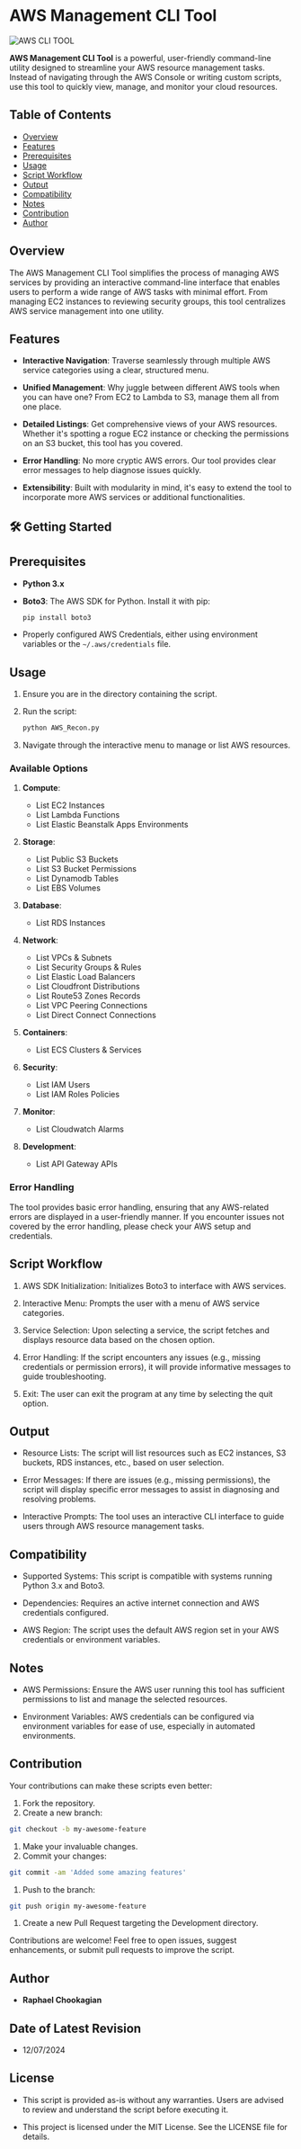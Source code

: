 # AWS Management CLI Tool

![AWS CLI TOOL](../../assets/aws_cli_t.png)

**AWS Management CLI Tool** is a powerful, user-friendly command-line utility designed to streamline your AWS resource management tasks. Instead of navigating through the AWS Console or writing custom scripts, use this tool to quickly view, manage, and monitor your cloud resources.

## **Table of Contents**

- [Overview](#overview)
- [Features](#features)
- [Prerequisites](#prerequisites)
- [Usage](#usage)
- [Script Workflow](#script-workflow)
- [Output](#output)
- [Compatibility](#compatibility)
- [Notes](#notes)
- [Contribution](#contribution)
- [Author](#author)

## **Overview**

The AWS Management CLI Tool simplifies the process of managing AWS services by providing an interactive command-line interface that enables users to perform a wide range of AWS tasks with minimal effort. From managing EC2 instances to reviewing security groups, this tool centralizes AWS service management into one utility.

## **Features**

- **Interactive Navigation**: Traverse seamlessly through multiple AWS service categories using a clear, structured menu.

- **Unified Management**: Why juggle between different AWS tools when you can have one? From EC2 to Lambda to S3, manage them all from one place.

- **Detailed Listings**: Get comprehensive views of your AWS resources. Whether it's spotting a rogue EC2 instance or checking the permissions on an S3 bucket, this tool has you covered.

- **Error Handling**: No more cryptic AWS errors. Our tool provides clear error messages to help diagnose issues quickly.

- **Extensibility**: Built with modularity in mind, it's easy to extend the tool to incorporate more AWS services or additional functionalities.

## 🛠️ Getting Started

## **Prerequisites**

- **Python 3.x**
- **Boto3**: The AWS SDK for Python. Install it with pip:

  ```bash
  pip install boto3
  ```

- Properly configured AWS Credentials, either using environment variables or the `~/.aws/credentials` file.

## Usage

1. Ensure you are in the directory containing the script.
2. Run the script:

   ```bash
   python AWS_Recon.py
   ```

3. Navigate through the interactive menu to manage or list AWS resources.

### Available Options

1. **Compute**:
    - List EC2 Instances
    - List Lambda Functions
    - List Elastic Beanstalk Apps Environments

2. **Storage**:
    - List Public S3 Buckets
    - List S3 Bucket Permissions
    - List Dynamodb Tables
    - List EBS Volumes

3. **Database**:
    - List RDS Instances

4. **Network**:
    - List VPCs & Subnets
    - List Security Groups & Rules
    - List Elastic Load Balancers
    - List Cloudfront Distributions
    - List Route53 Zones Records
    - List VPC Peering Connections
    - List Direct Connect Connections

5. **Containers**:
    - List ECS Clusters & Services

6. **Security**:
    - List IAM Users
    - List IAM Roles Policies

7. **Monitor**:
    - List Cloudwatch Alarms

8. **Development**:
    - List API Gateway APIs

### Error Handling

The tool provides basic error handling, ensuring that any AWS-related errors are displayed in a user-friendly manner. If you encounter issues not covered by the error handling, please check your AWS setup and credentials.


## **Script Workflow**

1. AWS SDK Initialization: Initializes Boto3 to interface with AWS services.

1. Interactive Menu: Prompts the user with a menu of AWS service categories.

1. Service Selection: Upon selecting a service, the script fetches and displays resource data based on the chosen option.

1. Error Handling: If the script encounters any issues (e.g., missing credentials or permission errors), it will provide informative messages to guide troubleshooting.

1. Exit: The user can exit the program at any time by selecting the quit option.

## **Output**

- Resource Lists: The script will list resources such as EC2 instances, S3 buckets, RDS instances, etc., based on user selection.

- Error Messages: If there are issues (e.g., missing permissions), the script will display specific error messages to assist in diagnosing and resolving problems.

- Interactive Prompts: The tool uses an interactive CLI interface to guide users through AWS resource management tasks.

## **Compatibility**

- Supported Systems: This script is compatible with systems running Python 3.x and Boto3.

- Dependencies: Requires an active internet connection and AWS credentials configured.

- AWS Region: The script uses the default AWS region set in your AWS credentials or environment variables.

## **Notes**

- AWS Permissions: Ensure the AWS user running this tool has sufficient permissions to list and manage the selected resources.

- Environment Variables: AWS credentials can be configured via environment variables for ease of use, especially in automated environments.

## **Contribution**

Your contributions can make these scripts even better:

1. Fork the repository.
1. Create a new branch:

  ```bash
  git checkout -b my-awesome-feature
  ```

1. Make your invaluable changes.
1. Commit your changes:

  ```bash
  git commit -am 'Added some amazing features'
  ```

1. Push to the branch:

  ```bash
  git push origin my-awesome-feature
  ```

1. Create a new Pull Request targeting the Development directory.

Contributions are welcome! Feel free to open issues, suggest enhancements, or submit pull requests to improve the script.

## **Author**

- **Raphael Chookagian**

## **Date of Latest Revision**

- 12/07/2024

## **License**

- This script is provided as-is without any warranties. Users are advised to review and understand the script before executing it.

- This project is licensed under the MIT License. See the LICENSE file for details.
